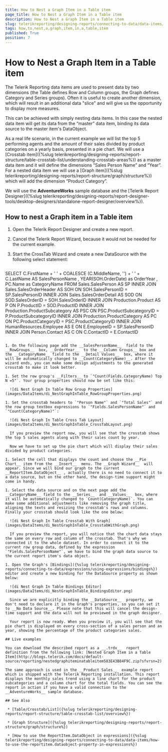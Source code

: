 ```yaml
---
title: How to Nest a Graph Item in a Table item
page_title: How to Nest a Graph Item in a Table item 
description: How to Nest a Graph Item in a Table item
slug: telerikreporting/designing-reports/connecting-to-data/data-items/how-to-nest-a-graph-item-in-a-table-item
tags: how,to,nest,a,graph,item,in,a,table,item
published: True
position: 7
---
```


# How to Nest a Graph Item in a Table item

The Telerik Reporting data items are used to present data by two dimensions (the Table defines Row and Column groups, the Graph defines Category and Series groups). Often it is useful to create another dimension, which will result in an additional data "slice" and will give us the opportunity to display more measures.       

This can be achieved with simply nesting data items. In this case the nested data item will get its data from the “master” data item, binding its data source to the master item's DataObject.       

As a real life scenario, in the current example we will list the top 5 performing agents and the amount of their sales divided by product categories on a yearly basis, presented in a pie chart. We will use a [Crosstab item]({%slug telerikreporting/designing-reports/report-structure/table-crosstab-list/understanding-crosstab-areas%}) as a master data item and it will define the dimensions “Sales Person Name” and “Year”. For a nested data item we will use a [Graph item]({%slug telerikreporting/designing-reports/report-structure/graph/structure%}) which will add the dimension “Product Category”.       

We will use the __AdventureWorks__  sample database and the [Telerik Report Designer]({%slug telerikreporting/designing-reports/report-designer-tools/desktop-designers/standalone-report-designer/overview%}).       

## How to nest a Graph item in a Table item

1. Open the Telerik Report Designer and create a new report.

1. Cancel the Telerik Report Wizard, because it would not be needed for the current example.

1. Start the CrossTab Wizard and create a new DataSource with the following select statement:
    
    ````sql
SELECT
C.FirstName + ' ' + COALESCE (C.MiddleName, '') + ' ' + C.LastName AS SalesPersonName
, YEAR(SOH.OrderDate) as OrderYear
, PC.Name as CategoryName
FROM
Sales.SalesPerson AS SP
INNER JOIN Sales.SalesOrderHeader AS SOH ON SOH.SalesPersonID = SP.SalesPersonID
INNER JOIN Sales.SalesOrderDetail AS SOD ON SOD.SalesOrderID = SOH.SalesOrderID
INNER JOIN Production.Product AS P ON P.ProductID = SOD.ProductID
INNER JOIN Production.ProductSubcategory AS PSC ON PSC.ProductSubcategoryID = P.ProductSubcategoryID
INNER JOIN Production.ProductCategory AS PC ON PC.ProductCategoryID = PSC.ProductCategoryID
INNER JOIN HumanResources.Employee AS E ON E.EmployeeID = SP.SalesPersonID
INNER JOIN Person.Contact AS C ON C.ContactID = E.ContactID
````

1. On the following page add the __SalesPersonName__  field to the __RowGroups__  box, __OrderYear__  to the __Column Groups__ box and the __CategoryName__ field to the __Detail Values__  box, where it will be automatically changed to __Count(CategoryName)__. After the wizard ends, you can make some design adjustments to the generated crosstab to make it look better.             

1. Set the row group's __Filters__ to `"Count(Fields.CategoryName) Top N =5"`. Your group properties should now be set like this:               

  ![di Nest Graph In Table Row Group Properties](images/DataItems/di_NestGraphInTable_RowGroupProperties.png)

1. Set the crosstab headers to `"Person Name"` and `"Total Sales"` and the row group textbox expressions to `"Fields.SalesPersonName"` and `"Count(CategoryName)"`:               

  ![di Nest Graph In Table Cross Tab Layout](images/DataItems/di_NestGraphInTable_CrossTabLayout.png)
  
  If you preview the report now, you will see that the crosstab shows the top 5 sales agents along with their sales count by year.  
  
  Now we have to set up the pie chart which will display their sales divided by product categories.             

1. Select the cell that displays the count and choose the __Pie Chart__ item from the __Insert__  menu. The __Graph Wizard__  will appear. Since we will bind our graph to the current __ReportItem.DataObject__ , actually there is no need to connect it to a data source, but on the other hand, the design-time support might come in handy.             

1. Select the data source and on the next page add the __CategoryName__ field to the __Series__  and __Values__  box, where it will be automatically changed to `Count(CategoryName)`. You can make some additional adjustments like removing the graph title, aligning the texts and resizing the crosstab's rows and columns. Finally your crosstab should look like the one below:               

  ![di Nest Graph In Table Crosstab With Graph](images/DataItems/di_NestGraphInTable_CrosstabWithGraph.png)
  
  If you preview the report, you will notice that the chart data stays the same on every row and column of the crosstab. That's why we connected it to the whole dataset. In order to connect it to the current row group data, defined by the expression `"Fields.SalesPersonName"`, we have to bind the graph data source to the current report item's data object.             

1. Open the Graph's [Bindings]({%slug telerikreporting/designing-reports/connecting-to-data/expressions/using-expressions/bindings%}) editor and create a new binding for the DataSource property as shown below:               

  ![di Nest Graph In Table Bindings Editor](images/DataItems/di_NestGraphInTable_BindingsEditor.png)
  
  Since we are explicitly binding the __DataSource__  property, we don't need to declare it in the Graph's properties, so you can set it to __No Data Source__. Please note that this will cancel the design-time support and the data will not be previewed in the graph designer.  
  
  Your report is now ready. When you preview it, you will see that the pie chart is displayed on every cross-section of a sales person and an year, showing the percentage of the product categories sales.             

## Live examples

You can download the described report as a __.trdx__  report definition from the following link: [Nested Graph Item in a Table Item](http://blogs.telerik.com/docs/default-source/reporting/nestedgraphiteminatableitem583E43B84F9C.zip?sfvrsn=2) 

The same approach is used in the __Product Sales__  example report which is shipped with the Telerik Reporting installation. This report displays the monthly sales trend using a line chart for the product subcategories and a column chart for the total fields. You can see the report in action if you have a valid connection to the __AdventureWorks__ sample database.         

## See Also

 * [Table/Crosstab/List]({%slug telerikreporting/designing-reports/report-structure/table-crosstab-list/overview%})

 * [Graph Structure]({%slug telerikreporting/designing-reports/report-structure/graph/structure%})

 * [How to use the ReportItem.DataObject in expressions]({%slug telerikreporting/designing-reports/connecting-to-data/data-items/how-to-use-the-reportitem.dataobject-property-in-expressions%})


